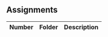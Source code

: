## Assignments

| Number | Folder       | Description                               |
| :----: | ------------ | ----------------------------------------- |